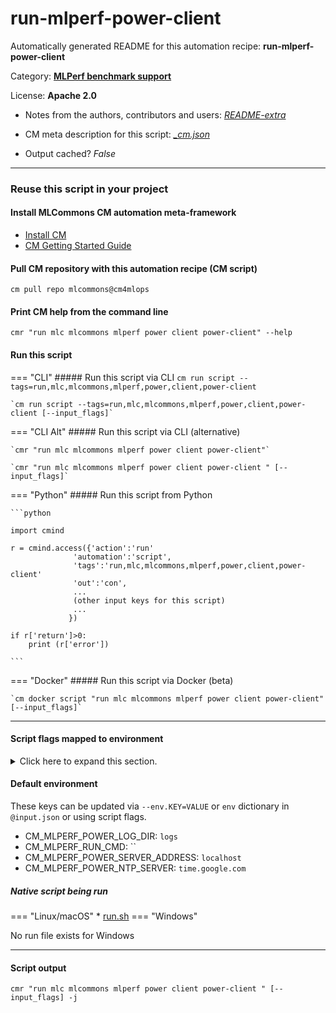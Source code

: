 # run-mlperf-power-client
Automatically generated README for this automation recipe: **run-mlperf-power-client**

Category: **[MLPerf benchmark support](..)**

License: **Apache 2.0**

* Notes from the authors, contributors and users: [*README-extra*](https://github.com/mlcommons/cm4mlops/tree/main/script/run-mlperf-power-client/README-extra.md)

* CM meta description for this script: *[_cm.json](https://github.com/mlcommons/cm4mlops/tree/main/script/run-mlperf-power-client/_cm.json)*
* Output cached? *False*

---
### Reuse this script in your project

#### Install MLCommons CM automation meta-framework

* [Install CM](https://docs.mlcommons.org/ck/install)
* [CM Getting Started Guide](https://docs.mlcommons.org/ck/getting-started/)

#### Pull CM repository with this automation recipe (CM script)

```cm pull repo mlcommons@cm4mlops```

#### Print CM help from the command line

````cmr "run mlc mlcommons mlperf power client power-client" --help````

#### Run this script

=== "CLI"
    ##### Run this script via CLI
    `cm run script --tags=run,mlc,mlcommons,mlperf,power,client,power-client`

    `cm run script --tags=run,mlc,mlcommons,mlperf,power,client,power-client [--input_flags]`

=== "CLI Alt"
    ##### Run this script via CLI (alternative)

    `cmr "run mlc mlcommons mlperf power client power-client"`

    `cmr "run mlc mlcommons mlperf power client power-client " [--input_flags]`


=== "Python"
    ##### Run this script from Python


    ```python

    import cmind

    r = cmind.access({'action':'run'
                  'automation':'script',
                  'tags':'run,mlc,mlcommons,mlperf,power,client,power-client'
                  'out':'con',
                  ...
                  (other input keys for this script)
                  ...
                 })

    if r['return']>0:
        print (r['error'])

    ```


=== "Docker"
    ##### Run this script via Docker (beta)

    `cm docker script "run mlc mlcommons mlperf power client power-client" [--input_flags]`

___


#### Script flags mapped to environment
<details>
<summary>Click here to expand this section.</summary>

* `--loadgen_logs_dir=value`  &rarr;  `CM_MLPERF_LOADGEN_LOGS_DIR=value`
* `--log_dir=value`  &rarr;  `CM_MLPERF_POWER_LOG_DIR=value`
* `--max_amps=value`  &rarr;  `CM_MLPERF_POWER_MAX_AMPS=value`
* `--max_volts=value`  &rarr;  `CM_MLPERF_POWER_MAX_VOLTS=value`
* `--ntp_server=value`  &rarr;  `CM_MLPERF_POWER_NTP_SERVER=value`
* `--port=value`  &rarr;  `CM_MLPERF_POWER_SERVER_PORT=value`
* `--power_server=value`  &rarr;  `CM_MLPERF_POWER_SERVER_ADDRESS=value`
* `--run_cmd=value`  &rarr;  `CM_MLPERF_RUN_CMD=value`
* `--server=value`  &rarr;  `CM_MLPERF_POWER_SERVER_ADDRESS=value`
* `--server_port=value`  &rarr;  `CM_MLPERF_POWER_SERVER_PORT=value`
* `--timestamp=value`  &rarr;  `CM_MLPERF_POWER_TIMESTAMP=value`

**Above CLI flags can be used in the Python CM API as follows:**

```python
r=cm.access({... , "loadgen_logs_dir":...}
```

</details>

#### Default environment


These keys can be updated via `--env.KEY=VALUE` or `env` dictionary in `@input.json` or using script flags.

* CM_MLPERF_POWER_LOG_DIR: `logs`
* CM_MLPERF_RUN_CMD: ``
* CM_MLPERF_POWER_SERVER_ADDRESS: `localhost`
* CM_MLPERF_POWER_NTP_SERVER: `time.google.com`



##### Native script being run
=== "Linux/macOS"
     * [run.sh](https://github.com/mlcommons/cm4mlops/tree/main/script/run-mlperf-power-client/run.sh)
=== "Windows"

No run file exists for Windows
___
#### Script output
`cmr "run mlc mlcommons mlperf power client power-client " [--input_flags] -j`